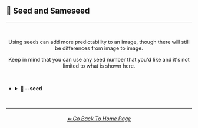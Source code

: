 <h2>🌱 Seed and Sameseed</h2>

<hr><!--------------->

<br>

<div align="center">

Using seeds can add more predictability to an image, though there will still be differences from image to image.

Keep in mind that you can use any seed number that you'd like and it's not limited to what is shown here.

</div>

<br>

- <details><summary><b>🌱 --seed</summary></b><p><div align="center">

    <table>
        <tr align=center valign=middle>
            <th width=175></th>
            <th width=196>MidJourney V1</th>
            <th width=196>MidJourney V2</th>
            <th width=196>MidJourney V3</th>
            <th width=196>MidJourney V4</th>
        </tr>
        <tr align=center valign=middle>
            <th>--seed 1</th>
            <td><img src="https://github.com/willwulfken/MidJourney-Styles-and-Keywords-Reference/blob/main/Images/MJ_V1/Comparison_Page_Images/Seed_and_Sameseed/Seed/sphere_seed_1.png?raw=true" width="256" /></td>
            <td><img src="https://github.com/willwulfken/MidJourney-Styles-and-Keywords-Reference/blob/main/Images/MJ_V2/Comparison_Page_Images/Seed_and_Sameseed/Seed/sphere_seed_1.png?raw=true" width="256" /></td>
            <td><img src="https://github.com/willwulfken/MidJourney-Styles-and-Keywords-Reference/blob/main/Images/MJ_V3/Comparison_Page_Images/Seed_and_Sameseed/Seed/sphere_seed_1.png?raw=true" width="256" /></td>
            <td><img src="https://github.com/willwulfken/MidJourney-Styles-and-Keywords-Reference/blob/main/Images/MJ_V4/V4_Alpha_3.6/Comparison_Page_Images/Seed_and_Sameseed/Seed/Sphere_seed_1.webp?raw=true" width="256" /></td>
        </tr>
    </table>

</div></p></details>


<br>

<hr><!--------------->
<div align="center">
<h6><a href="https://github.com/willwulfken/MidJourney-Styles-and-Keywords-Reference/blob/main/README.md">⬅ Go Back To Home Page</a></h6>
</div>